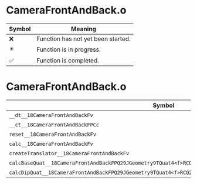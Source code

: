 # CameraFrontAndBack.o
| Symbol | Meaning 
| ------------- | ------------- 
| :x: | Function has not yet been started. 
| :eight_pointed_black_star: | Function is in progress. 
| :white_check_mark: | Function is completed. 


# CameraFrontAndBack.o
| Symbol | Decompiled? |
| ------------- | ------------- |
| `__dt__18CameraFrontAndBackFv` | :white_check_mark: |
| `__ct__18CameraFrontAndBackFPCc` | :white_check_mark: |
| `reset__18CameraFrontAndBackFv` | :x: |
| `calc__18CameraFrontAndBackFv` | :x: |
| `createTranslator__18CameraFrontAndBackFv` | :white_check_mark: |
| `calcBaseQuat__18CameraFrontAndBackFPQ29JGeometry9TQuat4<f>RCQ29JGeometry8TVec3<f>` | :x: |
| `calcDipQuat__18CameraFrontAndBackFPQ29JGeometry9TQuat4<f>RCQ29JGeometry8TVec3<f>RCQ29JGeometry8TVec3<f>` | :x: |
